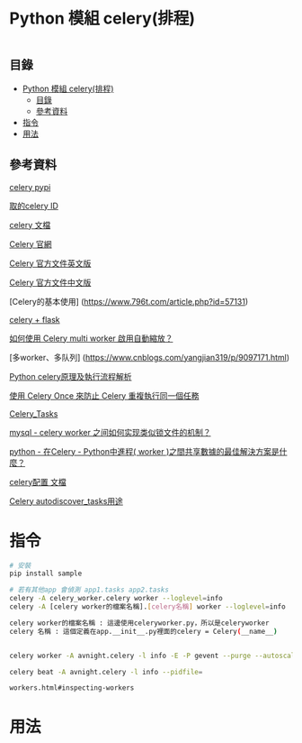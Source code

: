 # Python 模組 celery(排程)

```
```

## 目錄

- [Python 模組 celery(排程)](#python-模組-celery排程)
	- [目錄](#目錄)
	- [參考資料](#參考資料)
- [指令](#指令)
- [用法](#用法)

## 參考資料

[celery pypi](https://pypi.org/project/celery/)

[取的celery ID](https://micewww.pp.rl.ac.uk/projects/maus/wiki/MAUSCelery)

[celery 文檔](https://docs.celeryproject.org/en/stable/userguide/periodic-tasks.html)

[Celery 官網](http://www.celeryproject.org/)

[Celery 官方文件英文版](http://docs.celeryproject.org/en/latest/index.html)

[Celery 官方文件中文版](http://docs.jinkan.org/docs/celery/)

[Celery的基本使用]
(https://www.796t.com/article.php?id=57131)

[celery + flask](https://github.com/a607ernie/flask-celery-demo)

[如何使用 Celery multi worker 啟用自動縮放？](https://stackoverflow.com/questions/46989636/how-to-enable-auto-scaling-with-celery-multi-workers)

[多worker、多队列]
(https://www.cnblogs.com/yangjian319/p/9097171.html)

[Python celery原理及執行流程解析](https://www.796t.com/article.php?id=23198)

[使用 Celery Once 來防止 Celery 重複執行同一個任務](https://www.796t.com/article.php?id=177399)

[Celery_Tasks](https://hackmd.io/@shaoeChen/BJkMPVRuX?type=view)

[mysql - celery worker 之间如何实现类似锁文件的机制？](https://www.coder.work/article/4558945)

[python - 在Celery - Python中進程( worker )之間共享數據的最佳解決方案是什麼？](https://www.coder.work/article/546114)

[celery配置 文檔](https://docs.celeryproject.org/en/3.1/configuration.html)

[Celery autodiscover_tasks用途](https://stackoverflow.com/questions/53726215/what-is-the-purpose-of-celerys-autodiscover-tasks-function)

# 指令

```bash
# 安裝
pip install sample

# 若有其他app 會偵測 app1.tasks app2.tasks
celery -A celery_worker.celery worker --loglevel=info
celery -A [celery worker的檔案名稱].[celery名稱] worker --loglevel=info

celery worker的檔案名稱 : 這邊使用celeryworker.py，所以是celeryworker
celery 名稱 : 這個定義在app.__init__.py裡面的celery = Celery(__name__)


celery worker -A avnight.celery -l info -E -P gevent --purge --autoscale=3,1

celery beat -A avnight.celery -l info --pidfile=

workers.html#inspecting-workers
```

# 用法

```Python
```